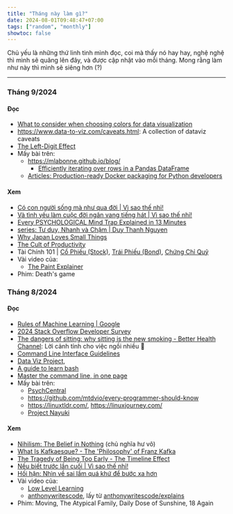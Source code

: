 ```yaml
---
title: "Tháng này làm gì?"
date: 2024-08-01T09:48:47+07:00
tags: ["random", "monthly"]
showtoc: false
---
```


Chủ yếu là những thứ linh tinh mình đọc, coi mà thấy nó hay hay, nghệ nghệ thì mình sẽ quăng lên đây, và được cập nhật vào mỗi tháng. Mong rằng làm như này thì mình sẽ siêng hơn (?)

---

<!-- ### Tháng /2024
#### Đọc

#### Xem -->

### Tháng 9/2024
#### Đọc
- [What to consider when choosing colors for data visualization](https://blog.datawrapper.de/colors/)
- https://www.data-to-viz.com/caveats.html: A collection of dataviz caveats
- [The Left-Digit Effect](https://www.psychologytoday.com/us/blog/mind-games/201306/the-left-digit-effect-why-game-prices-end-in-99)
- Mấy bài trên:
    - https://mlabonne.github.io/blog/
        - [Efficiently iterating over rows in a Pandas DataFrame](https://mlabonne.github.io/blog/posts/2022-03-21-Efficiently_iterating_over_rows_in_a_Pandas_DataFrame.html)
    - [Articles: Production-ready Docker packaging for Python developers](https://pythonspeed.com/docker/)


#### Xem
- [Có con người sống mà như qua đời | Vì sao thế nhỉ!](https://youtu.be/4qy8dM3lLqc?si=wDBI_zV5bw6K318W)
- [Và tình yêu làm cuộc đời ngân vang tiếng hát | Vì sao thế nhỉ!](https://www.youtube.com/watch?v=YTFDC_zdLzM)
- [Every PSYCHOLOGICAL Mind Trap Explained in 13 Minutes](https://youtu.be/MChqrjv4YFI?si=U3AD3PWLY-8JfMg9)
- [series: Tư duy, Nhanh và Chậm | Duy Thanh Nguyen](https://youtu.be/s0nEcXcMdKg?si=q3Y0Hn_ojsCRkLZc)
- [Why Japan Loves Small Things](https://youtu.be/CPKjnJ4oi4k?si=Wab478yW2Myn4MJl)
- [The Cult of Productivity](https://youtu.be/cTMTZ7PAMYE?si=IyqJZJLNAc7tsliC)
- Tài Chính 101 | [Cổ Phiếu (Stock)](https://www.youtube.com/watch?v=CdCHJdRPAhU), [Trái Phiếu (Bond)](https://www.youtube.com/watch?v=D31HDgSnEi4), [Chứng Chỉ Quỹ](https://www.youtube.com/watch?v=SHh__otke6Q)
- Vài video của:
    - [The Paint Explainer](https://www.youtube.com/@ThePaintExplainer/videos)
- Phim: Death's game


### Tháng 8/2024
#### Đọc
- [Rules of Machine Learning | Google](https://developers.google.com/machine-learning/guides/rules-of-ml)
- [2024 Stack Overflow Developer Survey](https://survey.stackoverflow.co/2024)
- [The dangers of sitting: why sitting is the new smoking - Better Health Channel](https://www.betterhealth.vic.gov.au/health/healthyliving/the-dangers-of-sitting): Lời cảnh tỉnh cho việc ngồi nhiều 🥲
- [Command Line Interface Guidelines](https://clig.dev/)
- [Data Viz Project](https://datavizproject.com/), 
- [A guide to learn bash](https://github.com/Idnan/bash-guide)
- [Master the command line, in one page](https://github.com/jlevy/the-art-of-command-line)
- Mấy bài trên:
    - [PsychCentral](https://psychcentral.com/)
    - https://github.com/mtdvio/every-programmer-should-know
    - https://linuxtldr.com/, https://linuxjourney.com/
    - [Project Nayuki](https://www.nayuki.io/recent-pages/)

#### Xem
- [Nihilism: The Belief in Nothing](https://youtu.be/ZOvyn72x6kQ?si=fr35sRStyM_o-2wy) (chủ nghĩa hư vô)
- [What Is Kafkaesque? - The 'Philosophy' of Franz Kafka](https://youtu.be/LaffA9EyUgo?si=jRnBxpRaEhljJko-)
- [The Tragedy of Being Too Early - The Timeline Effect](https://www.youtube.com/watch?v=ffWSQCjTtgk)
- [Nếu biết trước lần cuối | Vì sao thế nhỉ!](https://youtu.be/y3Yb_tPvt0Q?si=_hFg5pczFkz8c4hx)
- [Hối hận: Nhìn về sai lầm quá khứ để bước xa hơn](https://www.youtube.com/watch?v=ZIossy8SJ20)
- Vài video của:
    - [Low Level Learning](https://www.youtube.com/@LowLevelLearning/videos)
    - [anthonywritescode](https://www.youtube.com/@anthonywritescode), lấy từ [anthonywritescode/explains](https://github.com/anthonywritescode/explains)
- Phim: Moving, The Atypical Family, Daily Dose of Sunshine, 18 Again